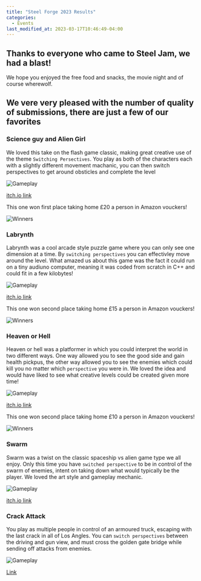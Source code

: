 ```yaml
---
title: "Steel Forge 2023 Results"
categories:
  - Events
last_modified_at: 2023-03-17T10:46:49-04:00
---
```


## Thanks to everyone who came to Steel Jam, we had a blast!
We hope you enjoyed the free food and snacks, the movie night and of course wherewolf. 
## We vere very pleased with the number of quality of submissions, there are just a few of our favorites

### Science guy and Alien Girl
We loved this take on the flash game classic, making great creative use of the theme ```Switching Persectives```. 
You play as both of the characters each with a slightly different movement machanic, you can then switch perspectives to get around obsticles and complete the level

![Gameplay](https://shefgamedevsoc.github.io/assets/images/SJ23/1.jpg)

[itch.io link](https://itch.io/jam/steel-jam-2023/rate/2388242)


This one won first place taking home £20 a person in Amazon vouckers!

![Winners](https://shefgamedevsoc.github.io/assets/images/SJ23/W1.jpg)

### Labrynth
Labrynth was a cool arcade style puzzle game where you can only see one dimension at a time. By ```switching perspectives``` you can effectivley move around the level. What amazed us about this game was the fact it could run on a tiny audiuno computer, meaning it was coded from scratch in C++ and could fit in a few kilobytes!

![Gameplay](https://shefgamedevsoc.github.io/assets/images/SJ23/2.jpg)

[itch.io link](https://itch.io/jam/steel-jam-2023/rate/2388198)

This one won second place taking home £15 a person in Amazon vouckers!

![Winners](https://shefgamedevsoc.github.io/assets/images/SJ23/W2.jpg)

### Heaven or Hell
Heaven or hell was a platformer in which you could interpret the world in two different ways. One way allowed you to see the good side and gain health pickpus, the other way allowed you to see the enemies which could kill you no matter which ```perspective``` you were in. We loved the idea and would have liked to see what creative levels could be created given more time!

![Gameplay](https://shefgamedevsoc.github.io/assets/images/SJ23/3.jpg)

[itch.io link](https://itch.io/jam/steel-jam-2023/rate/2388023)

This one won second place taking home £10 a person in Amazon vouckers!

![Winners](https://shefgamedevsoc.github.io/assets/images/SJ23/W3.jpg)

### Swarm
Swarm was a twist on the classic spaceship vs alien game type we all enjoy. Only this time you have ```switched perspective``` to be in control of the swarm of enemies, intent on taking down what would typically be the player. We loved the art style and gameplay mechanic.

![Gameplay](https://shefgamedevsoc.github.io/assets/images/SJ23/4.jpg)

[itch.io link](https://itch.io/jam/steel-jam-2023/rate/2388082) 

### Crack Attack
You play as multiple people in control of an armoured truck, escaping with the last crack in all of Los Angles. You can ```switch perspectives``` between the driving and gun view, and must cross the golden gate bridge while sending off attacks from enemies.

![Gameplay](https://shefgamedevsoc.github.io/assets/images/SJ23/5.jpg)

[Link](https://itch.io/jam/steel-jam-2023/rate/2388248)
